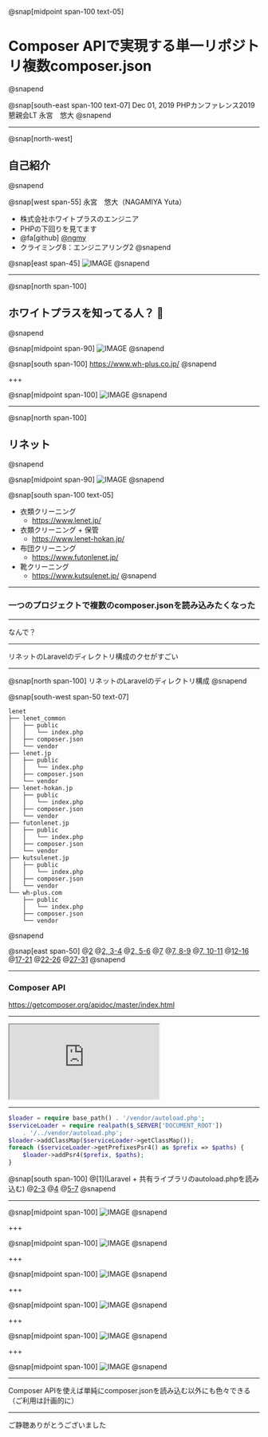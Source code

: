 @snap[midpoint span-100 text-05]
# Composer APIで実現する単一リポジトリ複数composer.json
@snapend

@snap[south-east span-100 text-07]
Dec 01, 2019
PHPカンファレンス2019 懇親会LT
永宮　悠大
@snapend

---

@snap[north-west]
## 自己紹介
@snapend

@snap[west span-55]
永宮　悠大（NAGAMIYA Yuta）
- 株式会社ホワイトプラスのエンジニア
- PHPの下回りを見てます
- @fa[github] [@ngmy](https://github.com/ngmy)
- クライミング8：エンジニアリング2
@snapend

@snap[east span-45]
![IMAGE](assets/img/profile.jpg)
@snapend

---

@snap[north span-100]
## ホワイトプラスを知ってる人？ &#x1f64b;
@snapend

@snap[midpoint span-90]
![IMAGE](assets/img/wplogo.png)
@snapend

@snap[south span-100]
https://www.wh-plus.co.jp/
@snapend

+++

@snap[midpoint span-100]
![IMAGE](assets/img/sponsor.png)
@snapend

---

@snap[north span-100]
## リネット
@snapend

@snap[midpoint span-90]
![IMAGE](assets/img/lenet-service.png)
@snapend

@snap[south span-100 text-05]
- 衣類クリーニング
    - https://www.lenet.jp/
- 衣類クリーニング + 保管
    - https://www.lenet-hokan.jp/
- 布団クリーニング
    - https://www.futonlenet.jp/
- 靴クリーニング
    - https://www.kutsulenet.jp/</dd>
@snapend

---

### 一つのプロジェクトで複数のcomposer.jsonを読み込みたくなった

---

なんで？

---

リネットのLaravelのディレクトリ構成のクセがすごい

---

@snap[north span-100]
リネットのLaravelのディレクトリ構成
@snapend

@snap[south-west span-50 text-07]
```text
lenet
├── lenet_common
│   ├── public
│   │   └── index.php
│   ├── composer.json
│   └── vendor
├── lenet.jp
│   ├── public
│   │   └── index.php
│   ├── composer.json
│   └── vendor
├── lenet-hokan.jp
│   ├── public
│   │   └── index.php
│   ├── composer.json
│   └── vendor
├── futonlenet.jp
│   ├── public
│   │   └── index.php
│   ├── composer.json
│   └── vendor
├── kutsulenet.jp
│   ├── public
│   │   └── index.php
│   ├── composer.json
│   └── vendor
└── wh-plus.com
    ├── public
    │   └── index.php
    ├── composer.json
    └── vendor
```
@snapend

@snap[east span-50]
@[2](Laravelと共有ライブラリ)
@[2, 3-4](Laravelのindex.php)
@[2, 5-6](Laravelのcomposer.jsonとvendor<br>共有ライブラリをpsr-4に登録している)
@[7](衣類のコード)
@[7, 8-9](衣類のドキュメントルート<br>Laravelのindex.phpをrequireしている)
@[7, 10-11](衣類のcomposer.jsonとvendor<br>名前空間なしのレガシーなコードをclassmapに登録している)
@[12-16](保管のコード<br>※衣類と同じ)
@[17-21](布団のコード<br>※衣類と同じ)
@[22-26](靴のコード<br>※衣類と同じ)
@[27-31](社内・工場CMSのコード<br>※衣類と同じ)
@snapend

---

### Composer API

https://getcomposer.org/apidoc/master/index.html

---

<iframe class="stretch" src="https://getcomposer.org/apidoc/master/index.html"></iframe>

---

```php
$loader = require base_path() . '/vendor/autoload.php';
$serviceLoader = require realpath($_SERVER['DOCUMENT_ROOT'])
    . '/../vendor/autoload.php';
$loader->addClassMap($serviceLoader->getClassMap());
foreach ($serviceLoader->getPrefixesPsr4() as $prefix => $paths) {
    $loader->addPsr4($prefix, $paths);
}
```

@snap[south span-100]
@[1](Laravel + 共有ライブラリのautoload.phpを読み込む)
@[2-3](ドキュメントルートから応じたサービスのautoload.phpを読み込む)
@[4](Classmapをマージ)
@[5-7](PSR-4をマージ)
@snapend

---

@snap[midpoint span-100]
![IMAGE](assets/img/lenet-package-1.png)
@snapend

+++

@snap[midpoint span-100]
![IMAGE](assets/img/lenet-package-2.png)
@snapend

+++

@snap[midpoint span-100]
![IMAGE](assets/img/lenet-package-3.png)
@snapend

+++

@snap[midpoint span-100]
![IMAGE](assets/img/lenet-package-4.png)
@snapend

+++

@snap[midpoint span-100]
![IMAGE](assets/img/lenet-package-5.png)
@snapend

+++

@snap[midpoint span-100]
![IMAGE](assets/img/lenet-package-6.png)
@snapend

---

Composer APIを使えば単純にcomposer.jsonを読み込む以外にも色々できる
（ご利用は計画的に）

---

ご静聴ありがとうございました
